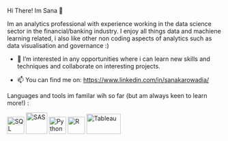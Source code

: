 Hi There! Im Sana 👋

Im an analytics professional with experience working in the data science sector in the financial/banking industry. I enjoy all things data and machiene learning related, i also like other non coding aspects of analytics such as data visualisation and governance :) 


- 👀 I’m interested in any opportunities where i can learn new skills and techniques and collaborate on interesting projects.

- 📫 You can find me on: https://www.linkedin.com/in/sanakarowadia/


Languages and tools im familar wih so far (but am always keen to learn more!) :



<img src="https://www.clipartmax.com/png/full/243-2432711_azure-sql-database-icon.png" width="40" height="40" alt="SQL">              <img src="https://symbols.getvecta.com/stencil_95/16_sas.e7087621db.png" width="50" height="50" alt="SAS">                  <img src="https://upload.wikimedia.org/wikipedia/commons/thumb/c/c3/Python-logo-notext.svg/1200px-Python-logo-notext.svg.png" width="40" height="40" alt="Python">                            <img src="https://d33wubrfki0l68.cloudfront.net/3099a8a5ab437c8cca2446dfb08383ecfca761ec/0377b/wp-content/uploads/2014/06/rstudio-ball.png" width="40" height="40" alt="R">                                                <img src="https://logos-world.net/wp-content/uploads/2021/10/Tableau-Emblem.png" width="80" height="47" alt="Tableau">  




<!---
sanak55/sanak55 is a ✨ special ✨ repository because its `README.md` (this file) appears on your GitHub profile.
You can click the Preview link to take a look at your changes.
--->
